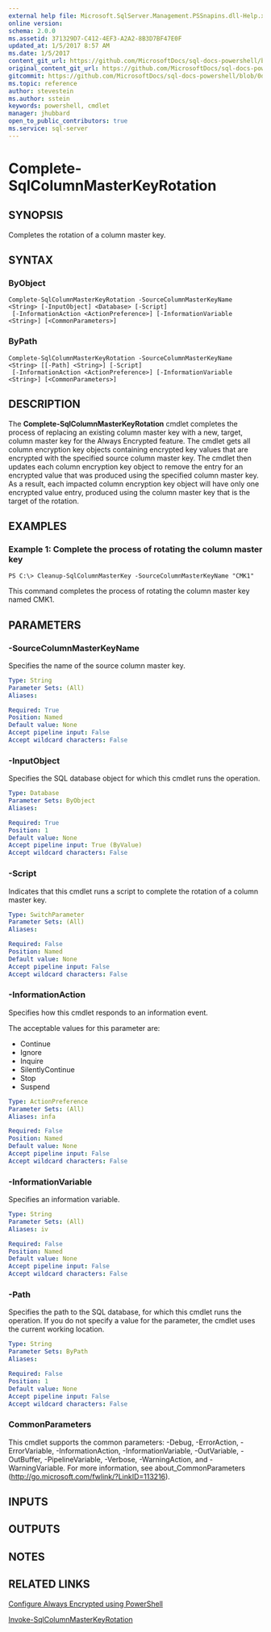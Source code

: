 ```yaml
---
external help file: Microsoft.SqlServer.Management.PSSnapins.dll-Help.xml
online version: 
schema: 2.0.0
ms.assetid: 371329D7-C412-4EF3-A2A2-8B3D7BF47E0F
updated_at: 1/5/2017 8:57 AM
ms.date: 1/5/2017
content_git_url: https://github.com/MicrosoftDocs/sql-docs-powershell/blob/master/sqlserver-cmdlets/sqlserver-module/vlatest/Complete-SqlColumnMasterKeyRotation.md
original_content_git_url: https://github.com/MicrosoftDocs/sql-docs-powershell/blob/master/sqlserver-cmdlets/sqlserver-module/vlatest/Complete-SqlColumnMasterKeyRotation.md
gitcommit: https://github.com/MicrosoftDocs/sql-docs-powershell/blob/0d97835841eb5cfbe37d096037375a2e0c3eb87c/sqlserver-cmdlets/sqlserver-module/vlatest/Complete-SqlColumnMasterKeyRotation.md
ms.topic: reference
author: stevestein
ms.author: sstein
keywords: powershell, cmdlet
manager: jhubbard
open_to_public_contributors: true
ms.service: sql-server
---
```


# Complete-SqlColumnMasterKeyRotation

## SYNOPSIS
Completes the rotation of a column master key.

## SYNTAX

### ByObject
```
Complete-SqlColumnMasterKeyRotation -SourceColumnMasterKeyName <String> [-InputObject] <Database> [-Script]
 [-InformationAction <ActionPreference>] [-InformationVariable <String>] [<CommonParameters>]
```

### ByPath
```
Complete-SqlColumnMasterKeyRotation -SourceColumnMasterKeyName <String> [[-Path] <String>] [-Script]
 [-InformationAction <ActionPreference>] [-InformationVariable <String>] [<CommonParameters>]
```

## DESCRIPTION
The **Complete-SqlColumnMasterKeyRotation** cmdlet completes the process of replacing an existing column master key with a new, target, column master key for the Always Encrypted feature.
The cmdlet gets all column encryption key objects containing encrypted key values that are encrypted with the specified source column master key.
The cmdlet then updates each column encryption key object to remove the entry for an encrypted value that was produced using the specified column master key.
As a result, each impacted column encryption key object will have only one encrypted value entry, produced using the column master key that is the target of the rotation.

## EXAMPLES

### Example 1: Complete the process of rotating the column master key
```
PS C:\> Cleanup-SqlColumnMasterKey -SourceColumnMasterKeyName "CMK1"
```

This command completes the process of rotating the column master key named CMK1.

## PARAMETERS

### -SourceColumnMasterKeyName
Specifies the name of the source column master key.

```yaml
Type: String
Parameter Sets: (All)
Aliases: 

Required: True
Position: Named
Default value: None
Accept pipeline input: False
Accept wildcard characters: False
```

### -InputObject
Specifies the SQL database object for which this cmdlet runs the operation.

```yaml
Type: Database
Parameter Sets: ByObject
Aliases: 

Required: True
Position: 1
Default value: None
Accept pipeline input: True (ByValue)
Accept wildcard characters: False
```

### -Script
Indicates that this cmdlet runs a script to complete the rotation of a column master key.

```yaml
Type: SwitchParameter
Parameter Sets: (All)
Aliases: 

Required: False
Position: Named
Default value: None
Accept pipeline input: False
Accept wildcard characters: False
```

### -InformationAction
Specifies how this cmdlet responds to an information event.

The acceptable values for this parameter are:

- Continue
- Ignore
- Inquire
- SilentlyContinue
- Stop
- Suspend

```yaml
Type: ActionPreference
Parameter Sets: (All)
Aliases: infa

Required: False
Position: Named
Default value: None
Accept pipeline input: False
Accept wildcard characters: False
```

### -InformationVariable
Specifies an information variable.

```yaml
Type: String
Parameter Sets: (All)
Aliases: iv

Required: False
Position: Named
Default value: None
Accept pipeline input: False
Accept wildcard characters: False
```

### -Path
Specifies the path to the SQL database, for which this cmdlet runs the operation.
If you do not specify a value for the parameter, the cmdlet uses the current working location.

```yaml
Type: String
Parameter Sets: ByPath
Aliases: 

Required: False
Position: 1
Default value: None
Accept pipeline input: False
Accept wildcard characters: False
```

### CommonParameters
This cmdlet supports the common parameters: -Debug, -ErrorAction, -ErrorVariable, -InformationAction, -InformationVariable, -OutVariable, -OutBuffer, -PipelineVariable, -Verbose, -WarningAction, and -WarningVariable. For more information, see about_CommonParameters (http://go.microsoft.com/fwlink/?LinkID=113216).

## INPUTS

## OUTPUTS

## NOTES

## RELATED LINKS

[Configure Always Encrypted using PowerShell](https://msdn.microsoft.com/library/mt755926.aspx)

[Invoke-SqlColumnMasterKeyRotation](xref:sqlserver-module/vlatest/Invoke-SqlColumnMasterKeyRotation.md)
